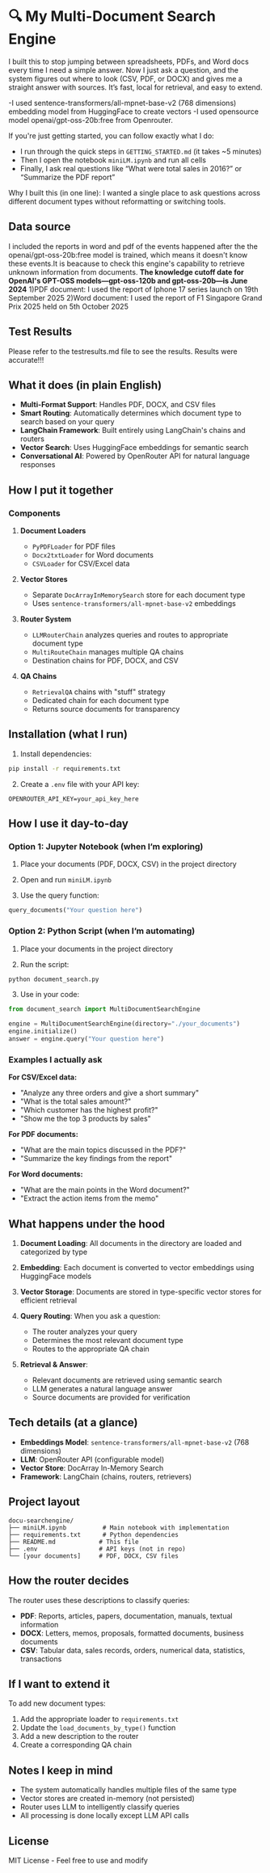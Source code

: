 # 🔍 My Multi-Document Search Engine

I built this to stop jumping between spreadsheets, PDFs, and Word docs every time I need a simple answer. Now I just ask a question, and the system figures out where to look (CSV, PDF, or DOCX) and gives me a straight answer with sources. It’s fast, local for retrieval, and easy to extend.

-I used sentence-transformers/all-mpnet-base-v2 (768 dimensions) embedding model from HuggingFace to create vectors
-I used opensource model openai/gpt-oss-20b:free from Openrouter.

If you're just getting started, you can follow exactly what I do:
- I run through the quick steps in `GETTING_STARTED.md` (it takes ~5 minutes)
- Then I open the notebook `miniLM.ipynb` and run all cells
- Finally, I ask real questions like “What were total sales in 2016?” or “Summarize the PDF report”

Why I built this (in one line): I wanted a single place to ask questions across different document types without reformatting or switching tools.

## Data source

I included the reports in word and pdf of the events happened after the the openai/gpt-oss-20b:free model is trained, which means it doesn't know these events.It is beacause to check this engine's capability to retrieve unknown information from documents.
**The knowledge cutoff date for OpenAI's GPT-OSS models—gpt-oss-120b and gpt-oss-20b—is June 2024**
1)PDF document: I used the report of Iphone 17 series launch on 19th September 2025
2)Word document: I used the report of F1 Singapore Grand Prix 2025 held on 5th October 2025


## Test Results

Please refer to the testresults.md file to see the results.
Results were accurate!!!

## What it does (in plain English)

- **Multi-Format Support**: Handles PDF, DOCX, and CSV files
- **Smart Routing**: Automatically determines which document type to search based on your query
- **LangChain Framework**: Built entirely using LangChain's chains and routers
- **Vector Search**: Uses HuggingFace embeddings for semantic search
- **Conversational AI**: Powered by OpenRouter API for natural language responses


## How I put it together

### Components

1. **Document Loaders**
   - `PyPDFLoader` for PDF files
   - `Docx2txtLoader` for Word documents
   - `CSVLoader` for CSV/Excel data

2. **Vector Stores**
   - Separate `DocArrayInMemorySearch` store for each document type
   - Uses `sentence-transformers/all-mpnet-base-v2` embeddings

3. **Router System**
   - `LLMRouterChain` analyzes queries and routes to appropriate document type
   - `MultiRouteChain` manages multiple QA chains
   - Destination chains for PDF, DOCX, and CSV

4. **QA Chains**
   - `RetrievalQA` chains with "stuff" strategy
   - Dedicated chain for each document type
   - Returns source documents for transparency

## Installation (what I run)

1. Install dependencies:
```bash
pip install -r requirements.txt
```

2. Create a `.env` file with your API key:
```
OPENROUTER_API_KEY=your_api_key_here
```

## How I use it day-to-day

### Option 1: Jupyter Notebook (when I’m exploring)

1. Place your documents (PDF, DOCX, CSV) in the project directory

2. Open and run `miniLM.ipynb`

3. Use the query function:
```python
query_documents("Your question here")
```

### Option 2: Python Script (when I’m automating)

1. Place your documents in the project directory

2. Run the script:
```bash
python document_search.py
```

3. Use in your code:
```python
from document_search import MultiDocumentSearchEngine

engine = MultiDocumentSearchEngine(directory="./your_documents")
engine.initialize()
answer = engine.query("Your question here")
```

### Examples I actually ask

**For CSV/Excel data:**
- "Analyze any three orders and give a short summary"
- "What is the total sales amount?"
- "Which customer has the highest profit?"
- "Show me the top 3 products by sales"

**For PDF documents:**
- "What are the main topics discussed in the PDF?"
- "Summarize the key findings from the report"

**For Word documents:**
- "What are the main points in the Word document?"
- "Extract the action items from the memo"

## What happens under the hood

1. **Document Loading**: All documents in the directory are loaded and categorized by type

2. **Embedding**: Each document is converted to vector embeddings using HuggingFace models

3. **Vector Storage**: Documents are stored in type-specific vector stores for efficient retrieval

4. **Query Routing**: When you ask a question:
   - The router analyzes your query
   - Determines the most relevant document type
   - Routes to the appropriate QA chain

5. **Retrieval & Answer**: 
   - Relevant documents are retrieved using semantic search
   - LLM generates a natural language answer
   - Source documents are provided for verification

## Tech details (at a glance)

- **Embeddings Model**: `sentence-transformers/all-mpnet-base-v2` (768 dimensions)
- **LLM**: OpenRouter API (configurable model)
- **Vector Store**: DocArray In-Memory Search
- **Framework**: LangChain (chains, routers, retrievers)

## Project layout

```
docu-searchengine/
├── miniLM.ipynb          # Main notebook with implementation
├── requirements.txt      # Python dependencies
├── README.md            # This file
├── .env                 # API keys (not in repo)
└── [your documents]     # PDF, DOCX, CSV files
```

## How the router decides

The router uses these descriptions to classify queries:

- **PDF**: Reports, articles, papers, documentation, manuals, textual information
- **DOCX**: Letters, memos, proposals, formatted documents, business documents
- **CSV**: Tabular data, sales records, orders, numerical data, statistics, transactions

## If I want to extend it

To add new document types:

1. Add the appropriate loader to `requirements.txt`
2. Update the `load_documents_by_type()` function
3. Add a new description to the router
4. Create a corresponding QA chain

## Notes I keep in mind

- The system automatically handles multiple files of the same type
- Vector stores are created in-memory (not persisted)
- Router uses LLM to intelligently classify queries
- All processing is done locally except LLM API calls

## License

MIT License - Feel free to use and modify

